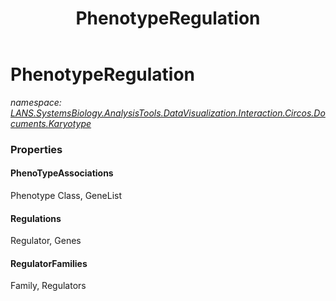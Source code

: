 ﻿---
title: PhenotypeRegulation
---

# PhenotypeRegulation
_namespace: [LANS.SystemsBiology.AnalysisTools.DataVisualization.Interaction.Circos.Documents.Karyotype](N-LANS.SystemsBiology.AnalysisTools.DataVisualization.Interaction.Circos.Documents.Karyotype.html)_





### Properties

#### PhenoTypeAssociations
Phenotype Class, GeneList
#### Regulations
Regulator, Genes
#### RegulatorFamilies
Family, Regulators

